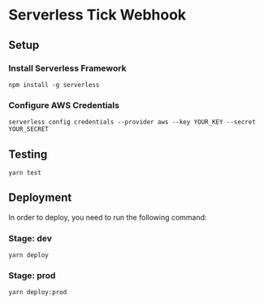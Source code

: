 # Serverless Tick Webhook

## Setup

### Install Serverless Framework

```
npm install -g serverless
```

### Configure AWS Credentials

```
serverless config credentials --provider aws --key YOUR_KEY --secret YOUR_SECRET
```

## Testing

```
yarn test
```

## Deployment

In order to deploy, you need to run the following command:

### Stage: dev
```
yarn deploy
```

### Stage: prod
```
yarn deploy:prod
```

